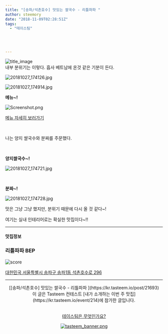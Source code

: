 ```yaml
---
title: "[송파/석촌호수] 맛있는 쌀국수 - 리틀파파 "
author: steemory
date: "2018-11-09T02:28:51Z"
tags:
  - "테이스팀"
  
  
  
  
---
```

![title_image](https://static.tasteem.io/uploads/3843/post/21693/content_a07ebeec-5258-4061-b773-f07a109e1a26.jpeg)
<br/>
내부 분위기는 이렇다. 흡사 베트남에 온것 같은 기분이 든다.

![20181027_174126.jpg](https://static.tasteem.io/uploads/image/image/102365/4086b691-5b10-4d08-89b7-506691b2aa59.jpeg)



![20181027_174914.jpg](https://static.tasteem.io/uploads/image/image/102364/4086b691-5b10-4d08-89b7-506691b2aa59.jpeg)


**메뉴~!**

![Screenshot.png](https://static.tasteem.io/uploads/image/image/102370/a7f07eaa-6f32-41e7-a7a1-0e00aadf1c69.png)

[메뉴 자세히 보러가기](https://store.naver.com/restaurants/detail?id=1812572171&tab=menu#_tab)


<br>

나는 양지 쌀국수와 분짜를 주문했다.

<br>

**양지쌀국수~!**

![20181027_174721.jpg](https://static.tasteem.io/uploads/image/image/102367/4086b691-5b10-4d08-89b7-506691b2aa59.jpeg)

<br>

**분짜~!**

![20181027_174728.jpg](https://static.tasteem.io/uploads/image/image/102368/a7f07eaa-6f32-41e7-a7a1-0e00aadf1c69.jpeg)

맛은 그냥 그냥 했지만, 분위기 때문에 다시 올 것 같다~!

여기는 실내 인테리어로는 확실한 맛집이다~!!


---------------------
#### 맛집정보
### 리틀파파 BEP
![score](https://static.tasteem.io/images/steem/1Crowns.png)

[대한민국 서울특별시 송파구 송파1동 석촌호수로 296](https://kr.tasteem.io/post/21693#map)

-----------------------------------------
<center>[[송파/석촌호수] 맛있는 쌀국수 - 리틀파파 ](https://kr.tasteem.io/post/21693)
<br/>이 글은 Tasteem 컨테스트
 [내가 소개하는  이번 주 맛집](https://kr.tasteem.io/event/214)에 참가한 글입니다.

<br/>[테이스팀은 무엇인가요?](https://kr.tasteem.io/about)

[![tasteem_banner.png](https://static.tasteem.io/images/tasteem_banner_v3.png)](https://kr.tasteem.io)</center>
